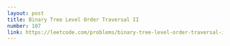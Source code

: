 ```yaml
---
layout: post
title: Binary Tree Level Order Traversal II
number: 107
link: https://leetcode.com/problems/binary-tree-level-order-traversal-ii
---
```

